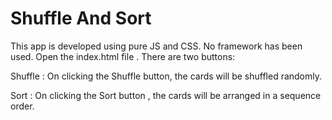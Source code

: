 # Shuffle And Sort
This app is developed using pure JS and CSS. No framework has been used. Open the index.html file . There are two buttons:

Shuffle :
On clicking the Shuffle button, the cards will be shuffled randomly.

Sort :
On clicking the Sort button , the cards will be arranged in a sequence order.
